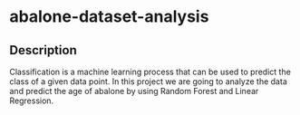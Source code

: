 # abalone-dataset-analysis

## Description
Classification is a machine learning process that can be used to predict the class of a given data point. In this project we are going to analyze the data and predict the age of abalone by using Random Forest and Linear Regression.
